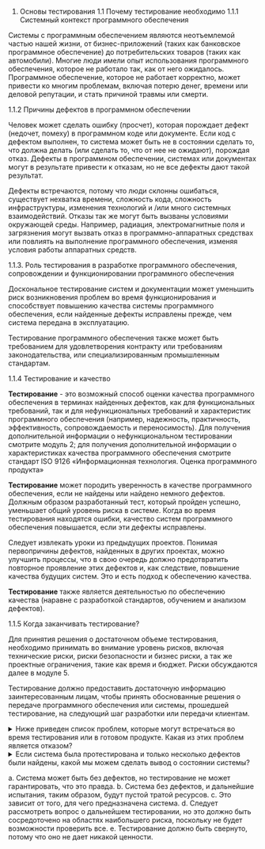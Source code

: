 1. Основы тестирования
1.1 Почему тестирование необходимо
1.1.1 Системный контекст программного обеспечения

Системы с программным обеспечением являются неотъемлемой частью нашей жизни, от бизнес-приложений (таких как банковское программное обеспечение) до потребительских товаров (таких как автомобили). Многие люди имели опыт использования программного обеспечения, которое не работало так, как от него ожидалось. Программное обеспечение, которое не работает корректно, может привести ко многим проблемам, включая потерю денег, времени или деловой репутации, и стать причиной травмы или смерти.

1.1.2 Причины дефектов в программном обеспечении

Человек может сделать ошибку (просчет), которая порождает дефект (недочет, помеху) в программном коде или документе. Если код с дефектом выполнен, то система может быть не в состоянии сделать то, что должна делать (или сделать то, что от нее не ожидают), порождая отказ. Дефекты в программном обеспечении, системах или документах могут в результате привести к отказам, но не все дефекты дают такой результат.

Дефекты встречаются, потому что люди склонны ошибаться, существует нехватка времени, сложность кода, сложность инфраструктуры, изменения технологий и /или много системных взаимодействий. Отказы так же могут быть вызваны условиями окружающей среды. Например, радиация, электромагнитные поля и загрязнения могут вызвать отказ в программно-аппаратных средствах или повлиять на выполнение программного обеспечения, изменяя условия работы аппаратных средств.

1.1.3. Роль тестирования в разработке программного обеспечения, сопровождении и функционировании программного обеспечения

Доскональное тестирование систем и документации может уменьшить риск возникновения проблем во время функционирования и способствует повышению качества системы программного обеспечения, если найденные дефекты исправлены прежде, чем система передана в эксплуатацию.

Тестирование программного обеспечения также может быть требованием для удовлетворения контракту или требованиям законодательства, или специализированным промышленным стандартам.

1.1.4 Тестирование и качество

**Тестирование** - это возможный способ оценки качества программного обеспечения в терминах найденных дефектов, как для функциональных требований, так и для нефункциональных требований и характеристик программного обеспечения (например, надежность, практичность, эффективность, сопровождаемость и переносимость). 
Для получения дополнительной информации о нефункциональном тестировании смотрите модуль 2; для получения дополнительной информации о характеристиках качества программного обеспечения смотрите стандарт ISO 9126 «Информационная технология. Оценка программного продукта»

**Тестирование** может породить уверенность в качестве программного обеспечения, если не найдены или найдено немного дефектов. Должным образом разработанный тест, который пройден успешно, уменьшает общий уровень риска в системе. Когда во время тестирования находятся ошибки, качество систем программного обеспечения повышается, если эти дефекты исправлены.

Следует извлекать уроки из предыдущих проектов. Понимая первопричины дефектов, найденных в других проектах, можно улучшить процессы, что в свою очередь должно предотвратить повторное проявление этих дефектов и, как следствие, повышение качества будущих систем. Это и есть подход к обеспечению качества.

**Тестирование** также является деятельностью по обеспечению качества (наравне с разработкой стандартов, обучением и анализом дефектов).

1.1.5 Когда заканчивать тестирование?

Для принятия решения о достаточном объеме тестирования, необходимо принимать во внимание уровень рисков, включая технические риски, риски безопасности и бизнес риски, а так же проектные ограничения, такие как время и бюджет. Риски обсуждаются далее в модуле 5.

Тестирование должно предоставить достаточную информацию заинтересованным лицам, чтобы принять обоснованные решения о передаче программного обеспечения или системы, прошедшей тестирование, на следующий шаг разработки или передачи клиентам.

<details>
<summary>Ниже приведен список проблем, которые могут встречаться во время тестирования или в готовом продукте. Какая из этих проблем является отказом?</summary>

[X] Продукт поломался, когда пользователь выбрал опцию в диалоговом окне.    
[ ] Алгоритм вычисления использует неправильные входные переменные.    
[ ] Один файл исходного кода, включенный в билд, имеет неправильную версию.    
[ ] Разработчик неверно интерпретировал требование для алгоритма.    
</details>

<details>
<summary>Если система была протестирована и только несколько дефектов были найдены, какой мы можем сделать вывод о состоянии системы?

а. Система может быть без дефектов, но тестирование не может гарантировать, что это правда.
b. Система без дефектов, и дальнейшие испытания, таким образом, будут пустой тратой ресурсов.
c. Это зависит от того, для чего предназначена система.
d. Следует рассмотреть вопрос о дальнейшем тестировании, но это должно быть сосредоточено на областях наибольшего риска, поскольку не будет возможности проверить все.
e. Тестирование должно быть свернуто, потому что оно не дает никакой ценности.</summary>

[ ] b, c, d
[ ] b, c, e
[X] a, c, d
[ ] a, d, e
</details>

